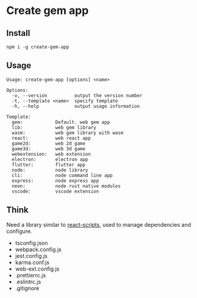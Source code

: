 # Create gem app

## Install

```
npm i -g create-gem-app
```

## Usage

```
Usage: create-gem-app [options] <name>

Options:
  -v, --version          output the version number
  -t, --template <name>  specify template
  -h, --help             output usage information

Template:
  gem:            Default. web gem app
  lib:            web gem library
  wasm:           web gem library with wasm
  react:          web react app
  game2d:         web 2d game
  game3d:         web 3d game
  webextension:   web extension
  electron:       electron app
  flutter:        flutter app
  node:           node library
  cli:            node command line app
  express:        node express app
  neon:           node rust native modules
  vscode:         vscode extension
```

## Think

Need a library similar to [react-scripts](https://github.com/facebook/create-react-app/tree/master/packages/react-scripts), used to manage dependencies and configure.

- tsconfig.json
- webpack.config.js
- jest.config.js
- karma.conf.js
- web-ext.config.js
- .prettierrc.js
- .eslintrc.js
- .gitignore

